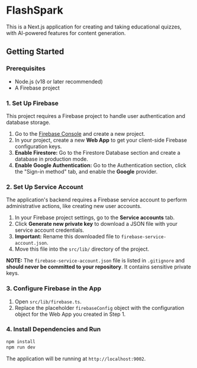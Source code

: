 # FlashSpark

This is a Next.js application for creating and taking educational quizzes, with AI-powered features for content generation.

## Getting Started

### Prerequisites

- Node.js (v18 or later recommended)
- A Firebase project

### 1. Set Up Firebase

This project requires a Firebase project to handle user authentication and database storage.

1.  Go to the [Firebase Console](https://console.firebase.google.com/) and create a new project.
2.  In your project, create a new **Web App** to get your client-side Firebase configuration keys.
3.  **Enable Firestore:** Go to the Firestore Database section and create a database in production mode.
4.  **Enable Google Authentication:** Go to the Authentication section, click the "Sign-in method" tab, and enable the **Google** provider.

### 2. Set Up Service Account

The application's backend requires a Firebase service account to perform administrative actions, like creating new user accounts.

1.  In your Firebase project settings, go to the **Service accounts** tab.
2.  Click **Generate new private key** to download a JSON file with your service account credentials.
3.  **Important:** Rename this downloaded file to `firebase-service-account.json`.
4.  Move this file into the `src/lib/` directory of the project.

**NOTE:** The `firebase-service-account.json` file is listed in `.gitignore` and **should never be committed to your repository**. It contains sensitive private keys.

### 3. Configure Firebase in the App

1.  Open `src/lib/firebase.ts`.
2.  Replace the placeholder `firebaseConfig` object with the configuration object for the Web App you created in Step 1.

### 4. Install Dependencies and Run

```bash
npm install
npm run dev
```

The application will be running at `http://localhost:9002`.
